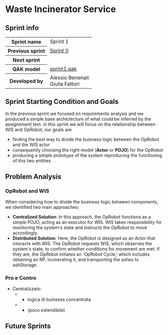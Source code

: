 <link rel="stylesheet" type="text/css" href="resources/css/custom.css" />  

# Waste Incinerator Service
 
## Sprint info
<table>
<tr><th>Sprint name</th><td>Sprint 1</td></tr>
<tr><th>Previous sprint</th><td><a href="/WIS_Sprint0">Sprint 0</a></td></tr>
<tr><th>Next sprint</th><td></td></tr>
<tr><th>QAK model</th><td><a href="../src/sprint1.qak">sprint1.qak</a></td></tr>
<tr><th>Developed by</th><td>Alessio Benenati<br/>Giulia Fattori</td></tr>
</table>       

## Sprint Starting Condition and Goals
In the previous sprint we focused on requirements analysis and we produced a simple base archictecture of what could be inferred by the assignement text.
in this sprint we will focus on the relationship between WIS and OpRobot, our goals are
* finding the best way to divide the buisness logic between the OpRobot and the WIS actor 
* consequently choosing the right model (**Actor** or **POJO**) for the OpRobot
* producing a simple prototype of the system reproducing the functioning of this two entities


## Problem Analysis

### OpRobot and WIS
When considering how to divide the business logic between components, we identified two main approaches:
* **Centralized Solution**: In this approach, the OpRobot functions as a simple POJO, acting as an executor for WIS. WIS takes responsibility for monitoring the system's state and instructs the OpRobot to move accordingly.
* **Distributed Solution**: Here, the OpRobot is designed as an Actor that interacts with WIS. The OpRobot requests WIS, which observes the system's state, to confirm whether conditions for movement are met. If they are, the OpRobot initiates an 'OpRobot Cycle,' which includes obtaining an RP, incinerating it, and transporting the ashes to ashStorage.


### Pro e Contro
* Centralizzato: 
    * + logica di buinsess concentrata
    * - (poco estendibile)


## Future Sprints
